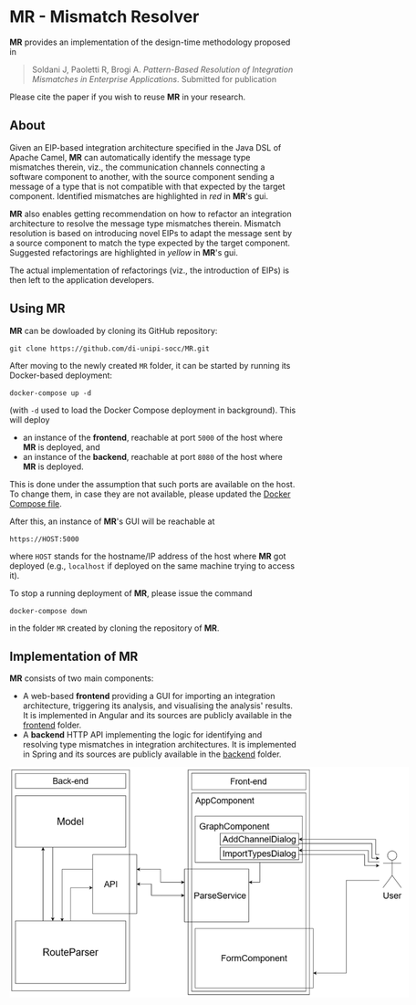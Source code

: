 # MR - Mismatch Resolver
**MR** provides an implementation of the design-time methodology proposed in 

>Soldani J, Paoletti R, Brogi A. 
>*Pattern-Based Resolution of Integration Mismatches in Enterprise Applications*.
>Submitted for publication

Please cite the paper if you wish to reuse **MR** in your research.

## About
Given an EIP-based integration architecture specified in the Java DSL of Apache Camel, **MR** can automatically identify the message type mismatches therein, viz., the communication channels connecting a software component to another, with the source component sending a message of a type that is not compatible with that expected by the target component. 
Identified mismatches are highlighted in *red* in **MR**'s gui.

**MR** also enables getting recommendation on how to refactor an integration architecture to resolve the message type mismatches therein.
Mismatch resolution is based on introducing novel EIPs to adapt the message sent by a source component to match the type expected by the target component.
Suggested refactorings are highlighted in *yellow* in **MR**'s gui.

The actual implementation of refactorings (viz., the introduction of EIPs) is then left to the application developers.

## Using MR
**MR** can be dowloaded by cloning its GitHub repository:
```
git clone https://github.com/di-unipi-socc/MR.git
```
After moving to the newly created `MR` folder, it can be started by running its Docker-based deployment:
```
docker-compose up -d
```
(with `-d` used to load the Docker Compose deployment in background). This will deploy

* an instance of the **frontend**, reachable at port `5000` of the host where **MR** is deployed, and
* an instance of the **backend**, reachable at port `8080` of the host where **MR** is deployed.

This is done under the assumption that such ports are available on the host. To change them, in case they are not available, please updated the [Docker Compose file](docker-compose.yml).

After this, an instance of **MR**'s GUI will be reachable at
```
https://HOST:5000
```
where `HOST` stands for the hostname/IP address of the host where **MR** got deployed (e.g., `localhost` if deployed on the same machine trying to access it).

To stop a running deployment of **MR**, please issue the command
```
docker-compose down
```
in the folder `MR` created by cloning the repository of **MR**.

## Implementation of MR
**MR** consists of two main components:
* A web-based **frontend** providing a GUI for importing an integration architecture, triggering its analysis, and visualising the analysis' results. 
It is implemented in Angular and its sources are publicly available in the [frontend](frontend) folder.
* A **backend** HTTP API implementing the logic for identifying and resolving type mismatches in integration architectures.
It is implemented in Spring and its sources are publicly available in the [backend](backend) folder.

<img src="data/figures/architecture.png" alt="architecture.png" style="max-width: 700px" />